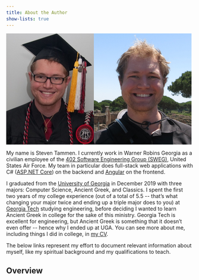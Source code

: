 ```yaml
---
title: About the Author
show-lists: true
---
```


<style>
    @media screen and (max-width: 950px) {
        #photos {
            flex-flow: row wrap !important;
        }
    }
</style>

<div id="photos" style="display: flex; flex-flow: row nowrap; width: 100%;">
    <img src="graduation-picture.jpg" style="max-height: 300px;"/>
    <img src="italy-picture.png" style="max-height: 300px;"/>
</div>

My name is Steven Tammen. I currently work in Warner Robins Georgia as a civilian employee of the [402 Software Engineering Group (SWEG)](https://www.linkedin.com/company/402d-sweg/), United States Air Force. My team in particular does full-stack web applications with C# ([ASP.NET Core](https://docs.microsoft.com/en-us/aspnet/core/introduction-to-aspnet-core)) on the backend and [Angular](https://angular.io/) on the frontend.

<!-- TODO: explain why work at Air force position vs. something else, like a higher paying job in industry -->

I graduated from the [University of Georgia](https://www.uga.edu/) in December 2019 with three majors: Computer Science, Ancient Greek, and Classics. I spent the first two years of my college experience (out of a total of 5.5 -- that’s what changing your major twice and ending up a triple major does to you) at [Georgia Tech](https://www.gatech.edu/) studying engineering, before deciding I wanted to learn Ancient Greek in college for the sake of this ministry. Georgia Tech is excellent for engineering, but Ancient Greek is something that it doesn’t even offer -- hence why I ended up at UGA. You can see more about me, including things I did in college, in [my CV](https://www.steventammen.com/CV.pdf).

<!-- If you want to learn more specifically about my academic qualifications, [see here](http://college-book). -->

The below links represent my effort to document relevant information about myself, like my spiritual background and my qualifications to teach.

## Overview